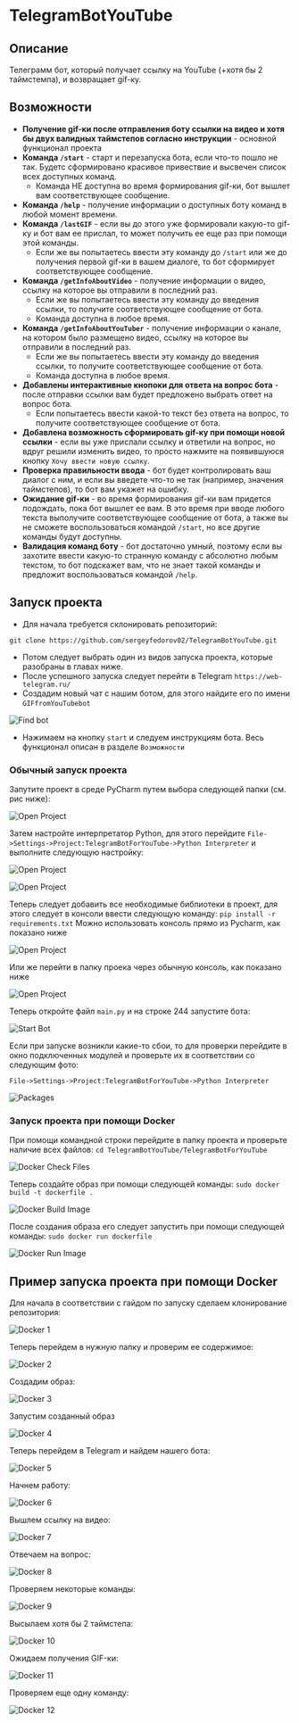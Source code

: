 # TelegramBotYouTube

## Описание
Телеграмм бот, который получает ссылку на YouTube (+хотя бы 2 таймстемпа), и возвращает gif-ку.

## Возможности
- **Получение gif-ки после отправления боту ссылки на видео и хотя бы двух валидных таймстепов согласно инструкции** - основной функционал проекта
- **Команда ```/start```** - старт и перезапуска бота, если что-то пошло не так. Будетс сформировано красивое привествие и высвечен список всех доступных команд.
  - Команда НЕ доступна во время формирования gif-ки, бот вышлет вам соответствующее сообщение.
- **Команда ```/help```** - получение информации о доступных боту команд в любой момент времени.
- **Команда ```/lastGIF```** - если вы до этого уже формировали какую-то gif-ку и бот вам ее прислал, то может получить ее еще раз при помощи этой команды. 
  - Если же вы попытаетесь ввести эту команду до ```/start``` или же до получения первой gif-ки в вашем диалоге, то бот сформирует соответствующее сообщение.
- **Команда ```/getInfoAboutVideo```** - получение информации о видео, ссылку на которое вы отправили в последний раз. 
  - Если же вы попытаетесь ввести эту команду до введения ссылки, то получите соответствующее сообщение от бота.
  - Команда доступна в любое время.
- **Команда ```/getInfoAboutYouTuber```** - получение информации о канале, на котором было размещено видео, ссылку на которое вы отправили в последний раз.
  - Если же вы попытаетесь ввести эту команду до введения ссылки, то получите соответствующее сообщение от бота.
  - Команда доступна в любое время.
- **Добавлены интерактивные кнопоки для ответа на вопрос бота** - после отправки ссылки вам будет предложено выбрать ответ на вопрос бота.
  - Если попытаетесь ввести какой-то текст без ответа на вопрос, то получите соответствующее сообщение от бота.
- **Добавлена возможность сформировать gif-ку при помощи новой ссылки** - если вы уже прислали ссылку и ответили на вопрос, но вдруг решили изменить видео, то просто нажмите на появившуюся кнопку ```Хочу ввести новую ссылку```.
- **Проверка правильности ввода** - бот будет контролировать ваш диалог с ним, и если вы введете что-то не так (например, значения таймстепов), то бот вам укажет на ошибку.
- **Ожидание gif-ки** - во время формирования gif-ки вам придется подождать, пока бот вышлет ее вам. В это время при вводе любого текста выполучите соответствующее сообщение от бота, а также вы не сможете воспользоваться командой ```/start```, но все другие команды будут доступны.
- **Валидация команд боту** - бот достаточно умный, поэтому если вы захотите ввести какую-то странную команду с абсолютно любым текстом, то бот подскажет вам, что не знает такой команды и предложит воспользоваться командой ```/help```.

## Запуск проекта
- Для начала требуется склонировать репозиторий:

```git clone https://github.com/sergeyfedorov02/TelegramBotYouTube.git```

- Потом следует выбрать один из видов запуска проекта, которые разобраны в главах ниже.
- После успешного запуска следует перейти в Telegram ```https://web-telegram.ru/```
- Создадим новый чат с нашим ботом, для этого найдите его по имени ```GIFfromYouTubebot```

![Find bot ](src/find_bot_telegram.PNG)

- Нажимаем на кнопку ```start``` и следуем инструкциям бота. Весь функционал описан в разделе ```Возможности```

### Обычный запуск проекта
Запутите проект в среде PyCharm путем выбора следующей папки (см. рис ниже):

![Open Project](src/open_project.PNG)

Затем настройте интерпретатор Python, для этого перейдите ```File->Settings->Project:TelegramBotForYouTube->Python Interpreter``` и выполните следующую настройку:

![Open Project](src/add_interpreter_1.PNG)

![Open Project](src/add_interpreter_2.PNG)

Теперь следует добавить все необходимые библиотеки в проект, для этого следует в консоли ввести следующую команду:
```pip install -r requirements.txt```
Можно использовать консоль прямо из Pycharm, как показано ниже

![Open Project](src/add_req_1.PNG)

Или же перейти в папку проека через обычную консоль, как показано ниже

![Open Project](src/add_req_2.PNG)

Теперь откройте файл ```main.py``` и на строке 244 запустите бота:

![Start Bot](src/start_bot.PNG)

Если при запуске возникли какие-то сбои, то для проверки перейдите в окно подключенных модулей и проверьте их в соответствии со следующим фото:

```File->Settings->Project:TelegramBotForYouTube->Python Interpreter```

![Packages](src/packages.PNG)

### Запуск проекта при помощи Docker
При помощи командной строки перейдите в папку проекта и проверьте наличие всех файлов:
```cd TelegramBotYouTube/TelegramBotForYouTube ```

![Docker Check Files](src/start_docker_1.PNG)

Теперь создайте образ при помощи следующей команды:
```sudo docker build -t dockerfile .```

![Docker Build Image](src/start_docker_2.PNG)

После создания образа его следует запустить при помощи следующей команды:
```sudo docker run dockerfile```

![Docker Run Image](src/start_docker_3.PNG)

## Пример запуска проекта при помощи Docker

Для начала в соответствии с гайдом по запуску сделаем клонирование репозитория:

![Docker 1](src/docker_1.PNG)

Теперь перейдем в нужную папку и проверим ее содержимое:

![Docker 2](src/docker_2.PNG)

Создадим образ:

![Docker 3](src/docker_3.PNG)

Запустим созданный образ

![Docker 4](src/docker_4.PNG)

Теперь перейдем в Telegram и найдем нашего бота:

![Docker 5](src/docker_5.PNG)

Начнем работу:

![Docker 6](src/docker_6.PNG)

Вышлем ссылку на видео:

![Docker 7](src/docker_7.PNG)

Отвечаем на вопрос:

![Docker 8](src/docker_8.PNG)

Проверяем некоторые команды:

![Docker 9](src/docker_9.PNG)

Высылаем хотя бы 2 таймстепа:

![Docker 10](src/docker_10.PNG)

Ожидаем получения GIF-ки:

![Docker 11](src/docker_11.PNG)

Проверяем еще одну команду:

![Docker 12](src/docker_12.PNG)
